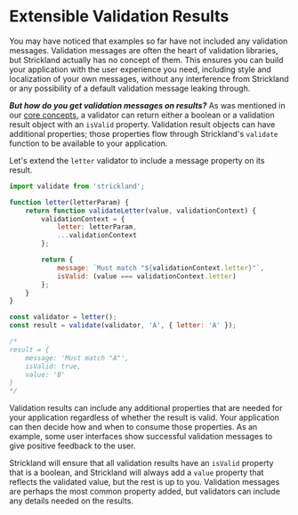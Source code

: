 # Extensible Validation Results

You may have noticed that examples so far have not included any validation messages. Validation messages are often the heart of validation libraries, but Strickland actually has no concept of them. This ensures you can build your application with the user experience you need, including style and localization of your own messages, without any interference from Strickland or any possibility of a default validation message leaking through.

***But how do you get validation messages on results?*** As was mentioned in our [core concepts](/docs/1-Introduction/CoreConcepts.md), a validator can return either a boolean or a validation result object with an `isValid` property. Validation result objects can have additional properties; those properties flow through Strickland's `validate` function to be available to your application.

Let's extend the `letter` validator to include a message property on its result.

``` jsx
import validate from 'strickland';

function letter(letterParam) {
    return function validateLetter(value, validationContext) {
        validationContext = {
            letter: letterParam,
            ...validationContext
        };

        return {
            message: `Must match "${validationContext.letter}"`,
            isValid: (value === validationContext.letter)
        };
    }
}

const validator = letter();
const result = validate(validator, 'A', { letter: 'A' });

/*
result = {
    message: 'Must match "A"',
    isValid: true,
    value: 'B'
}
*/
```

Validation results can include any additional properties that are needed for your application regardless of whether the result is valid. Your application can then decide how and when to consume those properties. As an example, some user interfaces show successful validation messages to give positive feedback to the user.

Strickland will ensure that all validation results have an `isValid` property that is a boolean, and Strickland will always add a `value` property that reflects the validated value, but the rest is up to you. Validation messages are perhaps the most common property added, but validators can include any details needed on the results.
